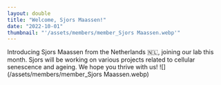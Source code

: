 ```yaml
---
layout: double
title: "Welcome, Sjors Maassen!"
date: "2022-10-01"
thumbnail: "'/assets/members/member_Sjors Maassen.webp'"
---
```

 Introducing Sjors Maassen from the Netherlands 🇳🇱, joining our lab this month. Sjors will be working on various projects related to cellular senescence and ageing. We hope you thrive with us!
 ![](/assets/members/member_Sjors Maassen.webp)

 